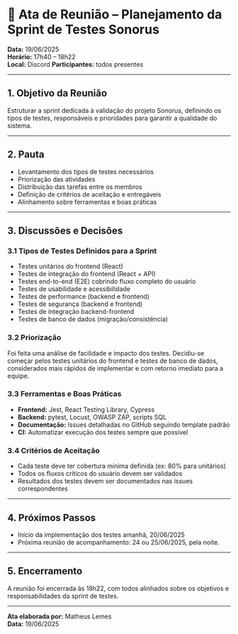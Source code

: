 # 📝 Ata de Reunião – Planejamento da Sprint de Testes Sonorus

**Data:** 19/06/2025  
**Horário:** 17h40 – 18h22  
**Local:** Discord
**Participantes:**  todos presentes

---

## 1. Objetivo da Reunião

Estruturar a sprint dedicada à validação do projeto Sonorus, definindo os tipos de testes, responsáveis e prioridades para garantir a qualidade do sistema.

---

## 2. Pauta

- Levantamento dos tipos de testes necessários
- Priorização das atividades
- Distribuição das tarefas entre os membros
- Definição de critérios de aceitação e entregáveis
- Alinhamento sobre ferramentas e boas práticas

---

## 3. Discussões e Decisões

### 3.1 Tipos de Testes Definidos para a Sprint

- Testes unitários do frontend (React)
- Testes de integração do frontend (React + API)
- Testes end-to-end (E2E) cobrindo fluxo completo do usuário
- Testes de usabilidade e acessibilidade
- Testes de performance (backend e frontend)
- Testes de segurança (backend e frontend)
- Testes de integração backend-frontend
- Testes de banco de dados (migração/consistência)

### 3.2 Priorização

Foi feita uma análise de facilidade e impacto dos testes. Decidiu-se começar pelos testes unitários do frontend e testes de banco de dados, considerados mais rápidos de implementar e com retorno imediato para a equipe.

### 3.3 Ferramentas e Boas Práticas

- **Frontend:** Jest, React Testing Library, Cypress
- **Backend:** pytest, Locust, OWASP ZAP, scripts SQL
- **Documentação:** Issues detalhadas no GitHub seguindo template padrão
- **CI:** Automatizar execução dos testes sempre que possível

### 3.4 Critérios de Aceitação

- Cada teste deve ter cobertura mínima definida (ex: 80% para unitários)
- Todos os fluxos críticos do usuário devem ser validados
- Resultados dos testes devem ser documentados nas issues correspondentes

---

## 4. Próximos Passos

- Início da implementação dos testes amanhã, 20/06/2025
- Próxima reunião de acompanhamento: 24 ou 25/06/2025, pela noite.

---

## 5. Encerramento

A reunião foi encerrada às 18h22, com todos alinhados sobre os objetivos e responsabilidades da sprint de testes.

---

**Ata elaborada por:** Matheus Lemes  
**Data:** 19/06/2025